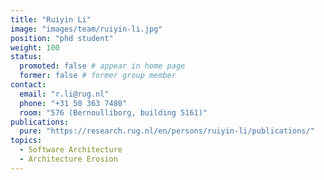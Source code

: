 ```yaml
---
title: "Ruiyin Li"
image: "images/team/ruiyin-li.jpg"
position: "phd student"
weight: 100
status:
  promoted: false # appear in home page
  former: false # former group member
contact:
  email: "r.li@rug.nl"
  phone: "+31 50 363 7480"
  room: "576 (Bernoulliborg, building 5161)"
publications:
  pure: "https://research.rug.nl/en/persons/ruiyin-li/publications/"
topics:
  - Software Architecture 
  - Architecture Erosion 
---
```

